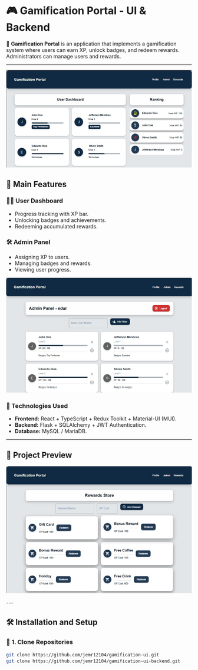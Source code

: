 # 🎮 Gamification Portal - UI & Backend

🚀 **Gamification Portal** is an application that implements a gamification system where users can earn XP, unlock badges, and redeem rewards. Administrators can manage users and rewards.

---
<p align="center">
  <img src="readmeimg/screenshot-2.jpg" alt="home view">
</p>

## 📌 **Main Features**
### **🧑‍💻 User Dashboard**
- Progress tracking with XP bar.
- Unlocking badges and achievements.
- Redeeming accumulated rewards.

### **🛠️ Admin Panel**
- Assigning XP to users.
- Managing badges and rewards.
- Viewing user progress.
<p align="center">
  <img src="readmeimg/screenshot-3.jpg" alt="admin view">
</p>

### **💾 Technologies Used**
- **Frontend:** React + TypeScript + Redux Toolkit + Material-UI (MUI).
- **Backend:** Flask + SQLAlchemy + JWT Authentication.
- **Database:** MySQL / MariaDB.

---

## 📸 **Project Preview**

<p align="center">
  <img src="readmeimg/screenshot-1.jpg" alt="rewards view">
</p>
---

## 🛠️ **Installation and Setup**
### 🔹 **1. Clone Repositories**
```sh
git clone https://github.com/jemr12104/gamification-ui.git
git clone https://github.com/jemr12104/gamification-ui-backend.git
